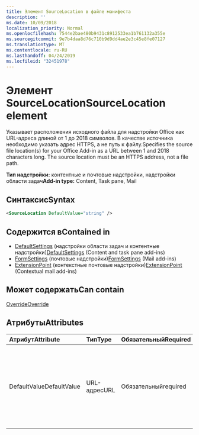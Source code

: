 ```yaml
---
title: Элемент SourceLocation в файле манифеста
description: ''
ms.date: 10/09/2018
localization_priority: Normal
ms.openlocfilehash: 7544e2bae480b9431c8912533ea1b761132a355e
ms.sourcegitcommit: 9e7b4daa8d76c710b9d9dd4ae2e3c45e8fe07127
ms.translationtype: MT
ms.contentlocale: ru-RU
ms.lasthandoff: 04/24/2019
ms.locfileid: "32451978"
---
```

# <a name="sourcelocation-element"></a><span data-ttu-id="6dd8a-102">Элемент SourceLocation</span><span class="sxs-lookup"><span data-stu-id="6dd8a-102">SourceLocation element</span></span>

<span data-ttu-id="6dd8a-p101">Указывает расположения исходного файла для надстройки Office как URL-адреса длиной от 1 до 2018 символов. В качестве источника необходимо указать адрес HTTPS, а не путь к файлу.</span><span class="sxs-lookup"><span data-stu-id="6dd8a-p101">Specifies the source file location(s) for your Office Add-in as a URL between 1 and 2018 characters long. The source location must be an HTTPS address, not a file path.</span></span>

<span data-ttu-id="6dd8a-105">**Тип надстройки:** контентные и почтовые надстройки, надстройки области задач</span><span class="sxs-lookup"><span data-stu-id="6dd8a-105">**Add-in type:** Content, Task pane, Mail</span></span>

## <a name="syntax"></a><span data-ttu-id="6dd8a-106">Синтаксис</span><span class="sxs-lookup"><span data-stu-id="6dd8a-106">Syntax</span></span>

```XML
<SourceLocation DefaultValue="string" />
```

## <a name="contained-in"></a><span data-ttu-id="6dd8a-107">Содержится в</span><span class="sxs-lookup"><span data-stu-id="6dd8a-107">Contained in</span></span>

- <span data-ttu-id="6dd8a-108">[DefaultSettings](defaultsettings.md) (надстройки области задач и контентные надстройки)</span><span class="sxs-lookup"><span data-stu-id="6dd8a-108">[DefaultSettings](defaultsettings.md) (Content and task pane add-ins)</span></span>
- <span data-ttu-id="6dd8a-109">[FormSettings](formsettings.md) (почтовые надстройки)</span><span class="sxs-lookup"><span data-stu-id="6dd8a-109">[FormSettings](formsettings.md) (Mail add-ins)</span></span>
- <span data-ttu-id="6dd8a-110">[ExtensionPoint](extensionpoint.md) (контекстные почтовые надстройки)</span><span class="sxs-lookup"><span data-stu-id="6dd8a-110">[ExtensionPoint](extensionpoint.md) (Contextual mail add-ins)</span></span>

## <a name="can-contain"></a><span data-ttu-id="6dd8a-111">Может содержать</span><span class="sxs-lookup"><span data-stu-id="6dd8a-111">Can contain</span></span>

[<span data-ttu-id="6dd8a-112">Override</span><span class="sxs-lookup"><span data-stu-id="6dd8a-112">Override</span></span>](override.md)

## <a name="attributes"></a><span data-ttu-id="6dd8a-113">Атрибуты</span><span class="sxs-lookup"><span data-stu-id="6dd8a-113">Attributes</span></span>

|<span data-ttu-id="6dd8a-114">**Атрибут**</span><span class="sxs-lookup"><span data-stu-id="6dd8a-114">**Attribute**</span></span>|<span data-ttu-id="6dd8a-115">**Тип**</span><span class="sxs-lookup"><span data-stu-id="6dd8a-115">**Type**</span></span>|<span data-ttu-id="6dd8a-116">**Обязательный**</span><span class="sxs-lookup"><span data-stu-id="6dd8a-116">**Required**</span></span>|<span data-ttu-id="6dd8a-117">**Описание**</span><span class="sxs-lookup"><span data-stu-id="6dd8a-117">**Description**</span></span>|
|:-----|:-----|:-----|:-----|
|<span data-ttu-id="6dd8a-118">DefaultValue</span><span class="sxs-lookup"><span data-stu-id="6dd8a-118">DefaultValue</span></span>|<span data-ttu-id="6dd8a-119">URL-адрес</span><span class="sxs-lookup"><span data-stu-id="6dd8a-119">URL</span></span>|<span data-ttu-id="6dd8a-120">Обязательный</span><span class="sxs-lookup"><span data-stu-id="6dd8a-120">required</span></span>|<span data-ttu-id="6dd8a-121">Задает значение этого параметра по умолчанию для языкового стандарта, указанного в элементе [DefaultLocale](defaultlocale.md).</span><span class="sxs-lookup"><span data-stu-id="6dd8a-121">Specifies the default value for this setting for the locale specified in the [DefaultLocale](defaultlocale.md) element.</span></span>|
